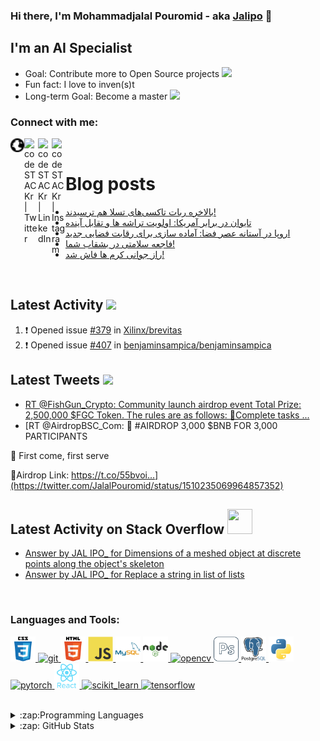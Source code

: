 ### Hi there, I'm Mohammadjalal Pouromid - aka [Jalipo][website] 👋
## I'm an AI Specialist

 
- Goal: Contribute more to Open Source projects <img src="https://media.giphy.com/media/WUlplcMpOCEmTGBtBW/giphy.gif" width="30">
- Fun fact: I love to inven(s)t
- Long-term Goal: Become a master <img src="https://media.giphy.com/media/BMyEGC1ZzwS6W2cc5n/giphy.gif"  width="30" >

### Connect with me:

[<img align="left" alt="codeSTACKr.com" width="22px" src="https://raw.githubusercontent.com/iconic/open-iconic/master/svg/globe.svg" />][website]
[<img align="left" alt="codeSTACKr | Twitter" width="22px" src="https://cdn.jsdelivr.net/npm/simple-icons@v3/icons/twitter.svg" />][twitter]
[<img align="left" alt="codeSTACKr | LinkedIn" width="22px" src="https://cdn.jsdelivr.net/npm/simple-icons@v3/icons/linkedin.svg" />][linkedin]
[<img align="left" alt="codeSTACKr | Instagram" width="22px" src="https://cdn.jsdelivr.net/npm/simple-icons@v3/icons/instagram.svg" />][instagram]

<br />

# Blog posts
<!-- BLOG-POST-LIST:START -->
- [بالاخره ربات تاکسی‌های تسلا هم ترسیدند!](https://cyberuni.ir/blog/%D8%A8%D8%A7%D9%84%D8%A7%D8%AE%D8%B1%D9%87-%D8%B1%D8%A8%D8%A7%D8%AA-%D8%AA%D8%A7%DA%A9%D8%B3%DB%8C%D9%87%D8%A7%DB%8C-%D8%AA%D8%B3%D9%84%D8%A7-%D9%87%D9%85-%D8%AA%D8%B1%D8%B3%DB%8C%D8%AF%D9%86%D8%AF/)
- [تایوان در برابر آمریکا: اولویت تراشه ها و تقابل آینده](https://cyberuni.ir/blog/%D8%AA%D8%A7%DB%8C%D9%88%D8%A7%D9%86-%D8%AF%D8%B1-%D8%A8%D8%B1%D8%A7%D8%A8%D8%B1-%D8%A2%D9%85%D8%B1%DB%8C%DA%A9%D8%A7-%D8%A7%D9%88%D9%84%D9%88%DB%8C%D8%AA-%D8%AA%D8%B1%D8%A7%D8%B4%D9%87-%D9%87%D8%A7-%D9%88-%D8%AA%D9%82%D8%A7%D8%A8%D9%84-%D8%A2%DB%8C%D9%86%D8%AF%D9%87/)
- [اروپا در آستانه عصر فضا: آماده سازی برای رقابت فضایی جدید](https://cyberuni.ir/blog/%D8%A7%D8%B1%D9%88%D9%BE%D8%A7-%D8%AF%D8%B1-%D8%A2%D8%B3%D8%AA%D8%A7%D9%86%D9%87-%D8%B9%D8%B5%D8%B1-%D9%81%D8%B6%D8%A7-%D8%A2%D9%85%D8%A7%D8%AF%D9%87-%D8%B3%D8%A7%D8%B2%DB%8C-%D8%A8%D8%B1%D8%A7%DB%8C-%D8%B1%D9%82%D8%A7%D8%A8%D8%AA-%D9%81%D8%B6%D8%A7%DB%8C%DB%8C-%D8%AC%D8%AF%DB%8C%D8%AF/)
- [فاجعه سلامتی در بشقاب شما!](https://cyberuni.ir/blog/%D9%81%D8%A7%D8%AC%D8%B9%D9%87-%D8%B3%D9%84%D8%A7%D9%85%D8%AA%DB%8C-%D8%AF%D8%B1-%D8%A8%D8%B4%D9%82%D8%A7%D8%A8-%D8%B4%D9%85%D8%A7/)
- [راز جوانی کرم ها فاش شد!](https://cyberuni.ir/blog/%D8%B1%D8%A7%D8%B2-%D8%AC%D9%88%D8%A7%D9%86%DB%8C-%DA%A9%D8%B1%D9%85-%D9%87%D8%A7-%D9%81%D8%A7%D8%B4-%D8%B4%D8%AF/)
<!-- BLOG-POST-LIST:END -->


<br/>

## Latest Activity <img src="https://raw.githubusercontent.com/innng/innng/master/assets/kyubey.gif" width="80"> 
<!--START_SECTION:activity-->
1. ❗️ Opened issue [#379](https://github.com/Xilinx/brevitas/issues/379) in [Xilinx/brevitas](https://github.com/Xilinx/brevitas)
2. ❗️ Opened issue [#407](https://github.com/benjaminsampica/benjaminsampica/issues/407) in [benjaminsampica/benjaminsampica](https://github.com/benjaminsampica/benjaminsampica)
<!--END_SECTION:activity-->


## Latest Tweets <img src="https://media.giphy.com/media/26BRxIdjE82KNmVJm/giphy.gif" width="30"> 

<!-- TWITTER:START -->
- [RT @FishGun_Crypto: Community launch airdrop event
Total Prize: 2,500,000 $FGC Token. The rules are as follows:
🐡Complete tasks ...](https://twitter.com/JalalPouromid/status/1510434904487743493)
- [RT @AirdropBSC_Com: 🎁 #AIRDROP 3,000 $BNB FOR 3,000 PARTICIPANTS 

🎁 First come, first serve

🔗Airdrop Link: https://t.co/55bvoi...](https://twitter.com/JalalPouromid/status/1510235069964857352)
<!-- TWITTER:END -->

## Latest Activity on Stack Overflow  <img src="https://media.giphy.com/media/ule4vhcY1xEKQ/giphy.gif" height="40" width = '40'> 

<!-- STACKOVERFLOW:START -->
- [Answer by JAL IPO_ for Dimensions of a meshed object at discrete points along the object&#39;s skeleton](https://stackoverflow.com/questions/79000040/dimensions-of-a-meshed-object-at-discrete-points-along-the-objects-skeleton/79051975#79051975)
- [Answer by JAL IPO_ for Replace a string in list of lists](https://stackoverflow.com/questions/13781828/replace-a-string-in-list-of-lists/75055822#75055822)
<!-- STACKOVERFLOW:END -->

<br/>

  <h3 align="left">Languages and Tools:</h3>
<p align="left"> <a href="https://www.w3schools.com/css/" target="_blank"> <img src="https://raw.githubusercontent.com/devicons/devicon/master/icons/css3/css3-original-wordmark.svg" alt="css3" width="40" height="40"/> </a> <a href="https://git-scm.com/" target="_blank"> <img src="https://www.vectorlogo.zone/logos/git-scm/git-scm-icon.svg" alt="git" width="40" height="40"/> </a> <a href="https://www.w3.org/html/" target="_blank"> <img src="https://raw.githubusercontent.com/devicons/devicon/master/icons/html5/html5-original-wordmark.svg" alt="html5" width="40" height="40"/> </a> <a href="https://developer.mozilla.org/en-US/docs/Web/JavaScript" target="_blank"> <img src="https://raw.githubusercontent.com/devicons/devicon/master/icons/javascript/javascript-original.svg" alt="javascript" width="40" height="40"/> </a> <a href="https://www.mysql.com/" target="_blank"> <img src="https://raw.githubusercontent.com/devicons/devicon/master/icons/mysql/mysql-original-wordmark.svg" alt="mysql" width="40" height="40"/> </a> <a href="https://nodejs.org" target="_blank"> <img src="https://raw.githubusercontent.com/devicons/devicon/master/icons/nodejs/nodejs-original-wordmark.svg" alt="nodejs" width="40" height="40"/> </a> <a href="https://opencv.org/" target="_blank"> <img src="https://www.vectorlogo.zone/logos/opencv/opencv-icon.svg" alt="opencv" width="40" height="40"/> </a> <a href="https://www.photoshop.com/en" target="_blank"> <img src="https://raw.githubusercontent.com/devicons/devicon/master/icons/photoshop/photoshop-line.svg" alt="photoshop" width="40" height="40"/> </a> <a href="https://www.postgresql.org" target="_blank"> <img src="https://raw.githubusercontent.com/devicons/devicon/master/icons/postgresql/postgresql-original-wordmark.svg" alt="postgresql" width="40" height="40"/> </a> <a href="https://www.python.org" target="_blank"> <img src="https://raw.githubusercontent.com/devicons/devicon/master/icons/python/python-original.svg" alt="python" width="40" height="40"/> </a> <a href="https://pytorch.org/" target="_blank"> <img src="https://www.vectorlogo.zone/logos/pytorch/pytorch-icon.svg" alt="pytorch" width="40" height="40"/> </a> <a href="https://reactjs.org/" target="_blank"> <img src="https://raw.githubusercontent.com/devicons/devicon/master/icons/react/react-original-wordmark.svg" alt="react" width="40" height="40"/> </a> <a href="https://scikit-learn.org/" target="_blank"> <img src="https://upload.wikimedia.org/wikipedia/commons/0/05/Scikit_learn_logo_small.svg" alt="scikit_learn" width="40" height="40"/> </a> <a href="https://www.tensorflow.org" target="_blank"> <img src="https://www.vectorlogo.zone/logos/tensorflow/tensorflow-icon.svg" alt="tensorflow" width="40" height="40"/> </a> </p>

<br/>



<details>
  <summary>:zap:Programming Languages</summary>

  [![Top Langs](https://github-readme-stats.vercel.app/api/top-langs/?username=iamjalipo)](https://github.com/anuraghazra/github-readme-stats)

</details>

<details>
  <summary>:zap: GitHub Stats</summary>

  <img align="left" alt="jalipo" src="https://github-readme-stats.codestackr.vercel.app/api?username=iamjalipo&theme=vue&show_icons=true&hide_border=true" />

</details>




[website]: https://iamjalipo.github.io/
[twitter]: https://twitter.com/JalalPouromid
[instagram]: https://www.instagram.com/jalipo_/
[linkedin]: https://www.linkedin.com/in/mohammadjalal-pouromid-9568901b0

